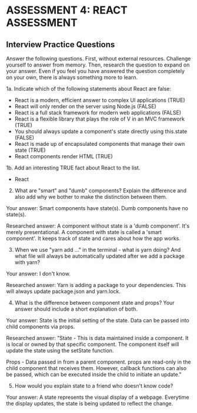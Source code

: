 # ASSESSMENT 4: REACT ASSESSMENT
## Interview Practice Questions

Answer the following questions. First, without external resources. Challenge yourself to answer from memory. Then, research the question to expand on your answer. Even if you feel you have answered the question completely on your own, there is always something more to learn.  

1a. Indicate which of the following statements about React are false:

- React is a modern, efficient answer to complex UI applications (TRUE)
- React will only render on the server using Node.js (FALSE)
- React is a full stack framework for modern web applications (FALSE)
- React is a flexible library that plays the role of V in an MVC framework (TRUE)
- You should always update a component's state directly using this.state (FALSE)
- React is made up of encapsulated components that manage their own state (TRUE)
- React components render HTML (TRUE)

1b. Add an interesting TRUE fact about React to the list.

- React

2. What are "smart" and "dumb" components? Explain the difference and also add why we bother to make the distinction between them.

  Your answer: Smart components have state(s). Dumb components have no state(s).

  Researched answer: A component without state is a 'dumb component'. It's merely presentational. A component with state is called a 'smart component'. It keeps track of state and cares about how the app works.

3. When we use "yarn add ..." in the terminal - what is yarn doing? And what file will always be automatically updated after we add a package with yarn?

  Your answer: I don't know.

  Researched answer: Yarn is adding a package to your dependencies. This will always update package.json and yarn.lock.

4. What is the difference between component state and props? Your answer should include a short explanation of both.

  Your answer: State is the initial setting of the state. Data can be passed into child components via props.

  Researched answer: "State - This is data maintained inside a component. It is local or owned by that specific component. The component itself will update the state using the setState function.

  Props - Data passed in from a parent component. props are read-only in the child component that receives them. However, callback functions can also be passed, which can be executed inside the child to initiate an update."

5. How would you explain state to a friend who doesn't know code?

  Your answer: A state represents the visual display of a webpage. Everytime the display updates, the state is being updated to reflect the change.